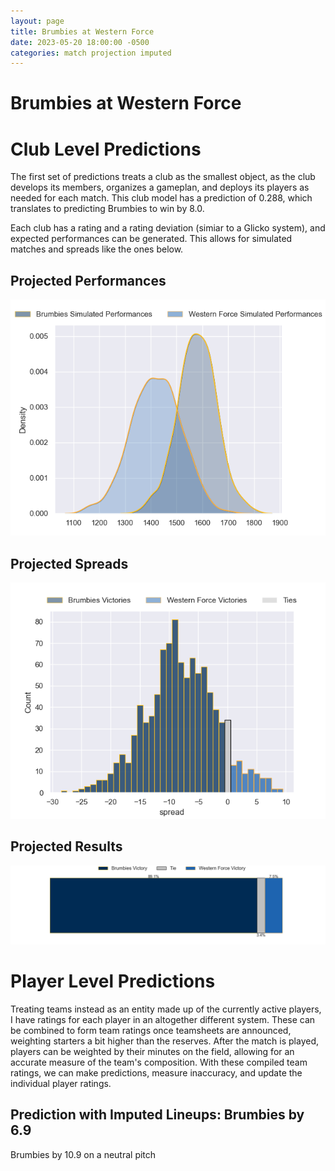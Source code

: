 ```yaml
---  
layout: page  
title: Brumbies at Western Force  
date: 2023-05-20 18:00:00 -0500  
categories: match projection imputed  
---
```

# Brumbies at Western Force

# Club Level Predictions


The first set of predictions treats a club as the smallest object, as the club develops its members, organizes a gameplan, and deploys its players as needed for each match. This club model has a prediction of 0.288, which translates to predicting Brumbies to win by 8.0.

Each club has a rating and a rating deviation (simiar to a Glicko system), and expected performances can be generated. This allows for simulated matches and spreads like the ones below.
## Projected Performances


![Projected Performances](plots/performances_2023-05-20-WesternForce-Brumbies.png)
## Projected Spreads


![Projected Spreads](plots/spreads_2023-05-20-WesternForce-Brumbies.png)
## Projected Results


![Projected Results](plots/resultbar_2023-05-20-WesternForce-Brumbies.png)
# Player Level Predictions


Treating teams instead as an entity made up of the currently active players, I have ratings for each player in an altogether different system. These can be combined to form team ratings once teamsheets are announced, weighting starters a bit higher than the reserves. After the match is played, players can be weighted by their minutes on the field, allowing for an accurate measure of the team's composition. With these compiled team ratings, we can make predictions, measure inaccuracy, and update the individual player ratings.
## Prediction with Imputed Lineups: Brumbies by 6.9


Brumbies by 10.9 on a neutral pitch

